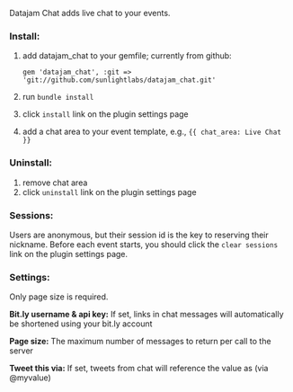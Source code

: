 Datajam Chat adds live chat to your events.

### Install:

1. add datajam\_chat to your gemfile; currently from github:
    
    `gem 'datajam_chat', :git => 'git://github.com/sunlightlabs/datajam_chat.git'`
    
2. run `bundle install`
3. click `install` link on the plugin settings page
4. add a chat area to your event template, e.g., `{{ chat_area: Live Chat }}`

### Uninstall:

1. remove chat area
2. click `uninstall` link on the plugin settings page

### Sessions:

Users are anonymous, but their session id is the key to reserving their nickname. Before each event starts, you should click the `clear sessions` link on the plugin settings page.

### Settings:

Only page size is required.

__Bit.ly username & api key:__ If set, links in chat messages will
automatically be shortened using your bit.ly account

__Page size:__ The maximum number of messages to return per call to the server

__Tweet this via:__ If set, tweets from chat will reference the value
as (via @myvalue)